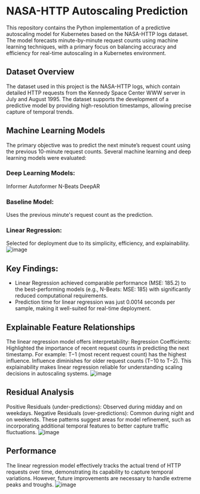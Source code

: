 # NASA-HTTP Autoscaling Prediction
This repository contains the Python implementation of a predictive autoscaling model for Kubernetes based on the NASA-HTTP logs dataset. The model forecasts minute-by-minute request counts using machine learning techniques, with a primary focus on balancing accuracy and efficiency for real-time autoscaling in a Kubernetes environment.
## Dataset Overview
The dataset used in this project is the NASA-HTTP logs, which contain detailed HTTP requests from the Kennedy Space Center WWW server in July and August 1995. The dataset supports the development of a predictive model by providing high-resolution timestamps, allowing precise capture of temporal trends.
## Machine Learning Models
The primary objective was to predict the next minute’s request count using the previous 10-minute request counts. Several machine learning and deep learning models were evaluated:

### Deep Learning Models:
Informer
Autoformer
N-Beats
DeepAR
### Baseline Model:
Uses the previous minute's request count as the prediction.
### Linear Regression:
Selected for deployment due to its simplicity, efficiency, and explainability.
![image](https://github.com/user-attachments/assets/5553f941-63ae-4740-a6fa-542dbde53bfa)
## Key Findings:
- Linear Regression achieved comparable performance (MSE: 185.2) to the best-performing models (e.g., N-Beats: MSE: 185) with significantly reduced computational requirements.
- Prediction time for linear regression was just 0.0014 seconds per sample, making it well-suited for real-time deployment.
## Explainable Feature Relationships
The linear regression model offers interpretability:
Regression Coefficients: Highlighted the importance of recent request counts in predicting the next timestamp. For example:
T−1 (most recent request count) has the highest influence.
Influence diminishes for older request counts (T−10 to T−2).
This explainability makes linear regression reliable for understanding scaling decisions in autoscaling systems.
![image](https://github.com/user-attachments/assets/e4f32620-a58a-49ea-8d8e-453b224c51be)

## Residual Analysis
Positive Residuals (under-predictions): Observed during midday and on weekdays.
Negative Residuals (over-predictions): Common during night and on weekends.
These patterns suggest areas for model refinement, such as incorporating additional temporal features to better capture traffic fluctuations.
![image](https://github.com/user-attachments/assets/588f7c92-3b26-4726-a636-205a0e0dd5dd)


## Performance
The linear regression model effectively tracks the actual trend of HTTP requests over time, demonstrating its capability to capture temporal variations. However, future improvements are necessary to handle extreme peaks and troughs.
![image](https://github.com/user-attachments/assets/210b9af8-de6c-463b-a885-0bd8703a6fc0)
